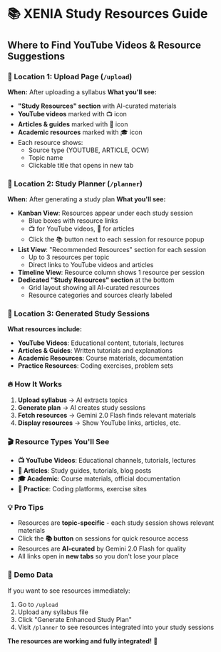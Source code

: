 # 📚 **XENIA Study Resources Guide**

## **Where to Find YouTube Videos & Resource Suggestions**

### **🎯 Location 1: Upload Page (`/upload`)**
**When:** After uploading a syllabus
**What you'll see:**
- **"Study Resources" section** with AI-curated materials
- **YouTube videos** marked with 📺 icon
- **Articles & guides** marked with 📖 icon
- **Academic resources** marked with 🎓 icon
- Each resource shows:
  - Source type (YOUTUBE, ARTICLE, OCW)
  - Topic name
  - Clickable title that opens in new tab

### **🎯 Location 2: Study Planner (`/planner`)**
**When:** After generating a study plan
**What you'll see:**
- **Kanban View**: Resources appear under each study session
  - Blue boxes with resource links
  - 📺 for YouTube videos, 📖 for articles
  - Click the 📚 button next to each session for resource popup
- **List View**: "Recommended Resources" section for each session
  - Up to 3 resources per topic
  - Direct links to YouTube videos and articles
- **Timeline View**: Resource column shows 1 resource per session
- **Dedicated "Study Resources" section** at the bottom
  - Grid layout showing all AI-curated resources
  - Resource categories and sources clearly labeled

### **🎯 Location 3: Generated Study Sessions**
**What resources include:**
- **YouTube Videos**: Educational content, tutorials, lectures
- **Articles & Guides**: Written tutorials and explanations  
- **Academic Resources**: Course materials, documentation
- **Practice Resources**: Coding exercises, problem sets

### **🔥 How It Works**
1. **Upload syllabus** → AI extracts topics
2. **Generate plan** → AI creates study sessions
3. **Fetch resources** → Gemini 2.0 Flash finds relevant materials
4. **Display resources** → Show YouTube links, articles, etc.

### **🎬 Resource Types You'll See**
- **📺 YouTube Videos**: Educational channels, tutorials, lectures
- **📖 Articles**: Study guides, tutorials, blog posts
- **🎓 Academic**: Course materials, official documentation
- **🔧 Practice**: Coding platforms, exercise sites

### **💡 Pro Tips**
- Resources are **topic-specific** - each study session shows relevant materials
- Click the **📚 button** on sessions for quick resource access
- Resources are **AI-curated** by Gemini 2.0 Flash for quality
- All links open in **new tabs** so you don't lose your place

### **🚀 Demo Data**
If you want to see resources immediately:
1. Go to `/upload` 
2. Upload any syllabus file
3. Click "Generate Enhanced Study Plan"
4. Visit `/planner` to see resources integrated into your study sessions

**The resources are working and fully integrated!** 🎉
